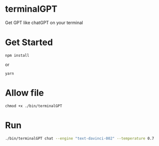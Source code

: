 # terminalGPT

Get GPT like chatGPT on your terminal

# Get Started

```
npm install
```

or

```
yarn
```

# Allow file

```
chmod +x ./bin/terminalGPT
```

# Run

```bash
./bin/terminalGPT chat --engine "text-davinci-002" --temperature 0.7
```
